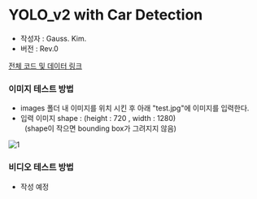 # YOLO_v2 with Car Detection

- 작성자 : Gauss. Kim.
- 버전  : Rev.0

[전체 코드 및 데이터 링크](https://drive.google.com/open?id=1X_x2rD-dE-rJ1Rd7z_gqlWcLOyjEdjbo)

### 이미지 테스트 방법
- images 폴더 내 이미지를 위치 시킨 후 아래 "test.jpg"에 이미지를 입력한다.
- 입력 이미지 shape : (height : 720 , width : 1280) <br>
&nbsp;&nbsp;(shape이 작으면 bounding box가 그려지지 않음) <br>

![1](https://i.imgur.com/dCq3hga.png)

### 비디오 테스트 방법
- 작성 예정

